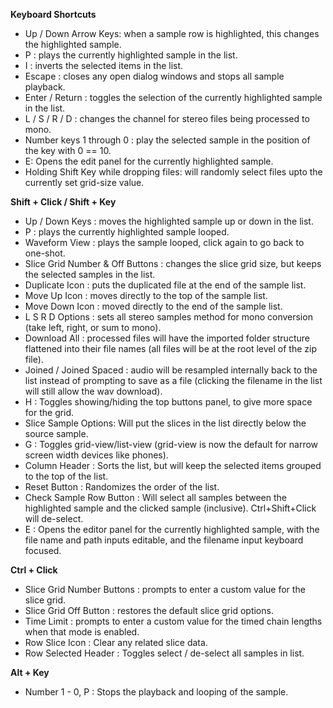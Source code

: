 **Keyboard Shortcuts**
 
 - Up / Down Arrow Keys: when a sample row is highlighted, this changes the highlighted sample.
 - P : plays the currently highlighted sample in the list.
 - I : inverts the selected items in the list.
 - Escape : closes any open dialog windows and stops all sample playback.
 - Enter / Return : toggles the selection of the currently highlighted sample in the list.
 - L / S / R / D : changes the channel for stereo files being processed to mono.
 - Number keys 1 through 0 : play the selected sample in the position of the key with 0 == 10.
 - E: Opens the edit panel for the currently highlighted sample.
 - Holding Shift Key while dropping files: will randomly select files upto the currently set grid-size value.

**Shift + Click / Shift + Key**
 - Up / Down Keys : moves the highlighted sample up or down in the list.
 - P : plays the currently highlighted sample looped. 
 - Waveform View : plays the sample looped, click again to go back to one-shot.
 - Slice Grid Number & Off Buttons : changes the slice grid size, but keeps the selected samples in the list.
 - Duplicate Icon : puts the duplicated file at the end of the sample list.
 - Move Up Icon : moves directly to the top of the sample list.
 - Move Down Icon : moved directly to the end of the sample list.
 - L S R D Options : sets all stereo samples method for mono conversion (take left, right, or sum to mono).
 - Download All : processed files will have the imported folder structure flattened into their file names (all files will be at the root level of the zip file).
 - Joined / Joined Spaced : audio will be resampled internally back to the list instead of prompting to save as a file (clicking the filename in the list will still allow the wav download).
 - H : Toggles showing/hiding the top buttons panel, to give more space for the grid.
 - Slice Sample Options: Will put the slices in the list directly below the source sample. 
 - G : Toggles grid-view/list-view (grid-view is now the default for narrow screen width devices like phones).
 - Column Header : Sorts the list, but will keep the selected items grouped to the top of the list.
 - Reset Button : Randomizes the order of the list.
 - Check Sample Row Button : Will select all samples between the highlighted sample and the clicked sample (inclusive). Ctrl+Shift+Click will de-select.
 - E : Opens the editor panel for the currently highlighted sample, with the file name and path inputs editable, and the filename input keyboard focused.

**Ctrl + Click**
 - Slice Grid Number Buttons : prompts to enter a custom value for the slice grid.
 - Slice Grid Off Button : restores the default slice grid options.
 - Time Limit : prompts to enter a custom value for the timed chain lengths when that mode is enabled.
 - Row Slice Icon : Clear any related slice data.
 - Row Selected Header : Toggles select / de-select all samples in list.

**Alt + Key**
 - Number 1 - 0, P : Stops the playback and looping of the sample.
